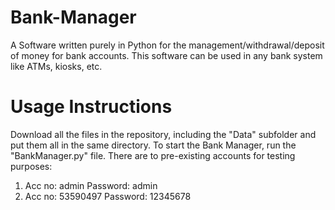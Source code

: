 # Bank-Manager
A Software written purely in Python for the management/withdrawal/deposit of money for bank accounts. This software can be used in any bank system like ATMs, kiosks, etc.

# Usage Instructions
Download all the files in the repository, including the "Data" subfolder and put them all in the same directory.
To start the Bank Manager, run the "BankManager.py" file.
There are to pre-existing accounts for testing purposes:
1. Acc no: admin      Password: admin
2. Acc no: 53590497   Password: 12345678
